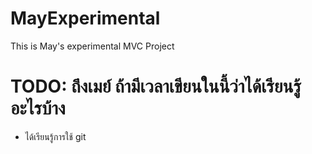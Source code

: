 # MayExperimental
This is May's experimental MVC Project

# TODO: ถึงเมย์ ถ้ามีเวลาเขียนในนี้ว่าได้เรียนรู้อะไรบ้าง
- ได้เรียนรู้การใช้ git